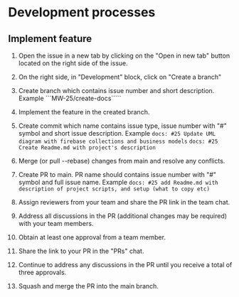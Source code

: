 # Development processes

## Implement feature
1. Open the issue in a new tab by clicking on the "Open in new tab" button located on the right side of the issue.

2. On the right side, in "Development" block, click on "Create a branch"

3. Create branch which contains issue number and short description. Example
```MW-25/create-docs`````

4. Implement the feature in the created branch.

5. Create commit which name contains issue type, issue number with "#" symbol and short issue description. Example
```docs: #25 Update UML diagram with firebase collections and business models```
```docs: #25 Create Readme.md with project's description```

6. Merge (or pull --rebase) changes from main and resolve any conflicts.

7. Create PR to main. PR name should contains issue number with "#" symbol and full issue name. Example
```docs: #25 add Readme.md with description of project scripts, and setup (what to copy etc)```

8. Assign reviewers from your team and share the PR link in the team chat.

9. Address all discussions in the PR (additional changes may be required) with your team members.

10. Obtain at least one approval from a team member.

11. Share the link to your PR in the "PRs" chat.

12. Continue to address any discussions in the PR until you receive a total of three approvals.

13. Squash and merge the PR into the main branch.
